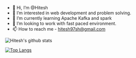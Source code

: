 - 👋 Hi, I’m @Hitesh
- 👀 I’m interested in web development and problem solving.
- 🌱 I’m currently learning Apache Kafka and spark
- 💞️ I’m looking to work with fast paced environment.
- 📫 How to reach me - hitesh97sh@gmail.com 

<!---
Hitesh-180876/Hitesh-180876 is a ✨ special ✨ repository because its `README.md` (this file) appears on your GitHub profile.
You can click the Preview link to take a look at your changes.
--->

![Hitesh's github stats](https://github-readme-stats.vercel.app/api?username=Hitesh-180876&theme=radical)

[![Top Langs](https://github-readme-stats.vercel.app/api/top-langs/?username=Hitesh-180876)](https://github.com/Hitesh-180876/github-readme-stats)

